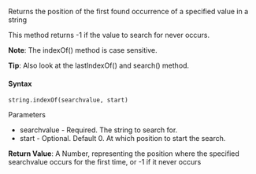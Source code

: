 Returns the position of the first found occurrence of a specified value in a string

This method returns -1 if the value to search for never occurs.

**Note**: The indexOf() method is case sensitive.

**Tip**: Also look at the lastIndexOf() and search() method.

#### Syntax

`string.indexOf(searchvalue, start)`

Parameters
- searchvalue - Required. The string to search for.
- start       - Optional. Default 0. At which position to start the search.

**Return Value**:	A Number, representing the position where the specified searchvalue occurs for the first time, or -1 if it never occurs